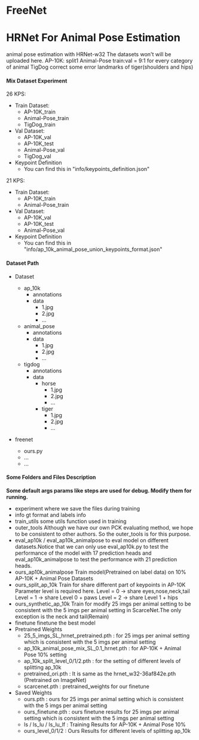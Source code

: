 # FreeNet
# HRNet For Animal Pose Estimation
animal pose estimation with HRNet-w32
The datasets won't will be uploaded here.
AP-10K:
    split1
Animal-Pose
    train:val = 9:1 for every category of animal
TigDog
    correct some error landmarks of tiger(shoulders and hips)

#### Mix Dataset Experiment
26 KPS:
- Train Dataset: 
  - AP-10K_train 
  - Animal-Pose_train
  - TigDog_train
- Val Dataset: 
  - AP-10K_val
  - AP-10K_test
  - Animal-Pose_val
  - TigDog_val
- Keypoint Definition
  - You can find this in "info/keypoints_definition.json"
  
21 KPS:
- Train Dataset: 
  - AP-10K_train 
  - Animal-Pose_train
- Val Dataset: 
  - AP-10K_val
  - AP-10K_test
  - Animal-Pose_val
- Keypoint Definition
  - You can find this in "info/ap_10k_animal_pose_union_keypoints_format.json"

#### Dataset Path
- Dataset
  - ap_10k
    - annotations
    - data
      - 1.jpg
      - 2.jpg
      - ...
  - animal_pose
    - annotations
    - data
      - 1.jpg
      - 2.jpg
      - ...
  - tigdog
    - annotations
    - data
      - horse
        - 1.jpg
        - 2.jpg
        - ...
      - tiger
        - 1.jpg
        - 2.jpg
        - ...

- freenet
  - ours.py
  - ...
  - ...

#### Some Folders and Files Description
**Some default args params like steps are used for debug. Modify them for running.**
- experiment 
  where we save the files during training
- info
  gt format and labels info
- train_utils
  some utils function used in training
- outer_tools
  Although we have our own PCK evaluating method, we hope to be consistent to other authors.
  So the outer_tools is for this purpose.
- eval_ap10k / eval_ap10k_animalpose
  to eval model on different datasets.Notice that we can only use eval_ap10k.py to test the performance of the model with
  17 prediction heads and eval_ap10k_animalpose to test the performance with 21 prediction heads.
- ours_ap10k_animalpose
  Train model(Pretrained on label data) on 10% AP-10K + Animal Pose Datasets
- ours_split_ap_10k
  Train for share different part of keypoints in AP-10K
  Parameter level is required here.
  Level = 0 -> share eyes,nose,neck,tail
  Level = 1 -> share Level 0 + paws
  Level = 2 -> share Level 1 + hips
- ours_synthetic_ap_10k
  Train for modify 25 imgs per animal setting to be consistent with the 5 imgs per animal setting in ScarceNet.The only 
  exception is the neck and tail(Remain)
- finetune
  finetune the best model 
- Pretrained Weights
  - 25_5_imgs_SL_hrnet_pretrained.pth : for 25 imgs per animal setting which is consistent with the 5 imgs per animal setting
  - ap_10k_animal_pose_mix_SL_0.1_hrnet.pth : for AP-10K + Animal Pose 10% setting
  - ap_10k_split_level_0/1/2.pth : for the setting of different levels of splitting ap_10k 
  - pretrained_ori.pth : It is same as the hrnet_w32-36af842e.pth (Pretrained on ImageNet)
  - scarcenet.pth : pretrained_weights for our finetune
- Saved Weights
  - ours.pth : ours for 25 imgs per animal setting which is consistent with the 5 imgs per animal setting
  - ours_finetune.pth : ours finetune results for 25 imgs per animal setting which is consistent with the 5 imgs per animal setting
  - ls / ls_lu / ls_lu_lf : Training Results for AP-10K + Animal Pose 10%
  - ours_level_0/1/2 : Ours Results for different levels of splitting ap_10k 

